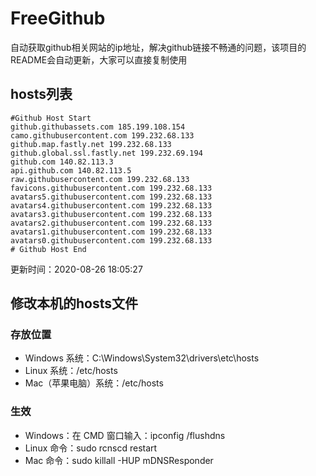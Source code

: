 # FreeGithub
自动获取github相关网站的ip地址，解决github链接不畅通的问题，该项目的README会自动更新，大家可以直接复制使用

## hosts列表
```base
#Github Host Start
github.githubassets.com 185.199.108.154
camo.githubusercontent.com 199.232.68.133
github.map.fastly.net 199.232.68.133
github.global.ssl.fastly.net 199.232.69.194
github.com 140.82.113.3
api.github.com 140.82.113.5
raw.githubusercontent.com 199.232.68.133
favicons.githubusercontent.com 199.232.68.133
avatars5.githubusercontent.com 199.232.68.133
avatars4.githubusercontent.com 199.232.68.133
avatars3.githubusercontent.com 199.232.68.133
avatars2.githubusercontent.com 199.232.68.133
avatars1.githubusercontent.com 199.232.68.133
avatars0.githubusercontent.com 199.232.68.133
# Github Host End
```

更新时间：2020-08-26 18:05:27

## 修改本机的hosts文件
### 存放位置
* Windows 系统：C:\Windows\System32\drivers\etc\hosts
* Linux 系统：/etc/hosts
* Mac（苹果电脑）系统：/etc/hosts

### 生效
* Windows：在 CMD 窗口输入：ipconfig /flushdns
* Linux 命令：sudo rcnscd restart
* Mac 命令：sudo killall -HUP mDNSResponder